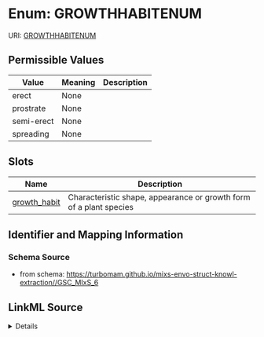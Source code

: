 # Enum: GROWTHHABITENUM



URI: [GROWTHHABITENUM](GROWTHHABITENUM)

## Permissible Values

| Value | Meaning | Description |
| --- | --- | --- |
| erect | None |  |
| prostrate | None |  |
| semi-erect | None |  |
| spreading | None |  |




## Slots

| Name | Description |
| ---  | --- |
| [growth_habit](growth_habit.md) | Characteristic shape, appearance or growth form of a plant species |






## Identifier and Mapping Information







### Schema Source


* from schema: https://turbomam.github.io/mixs-envo-struct-knowl-extraction//GSC_MIxS_6




## LinkML Source

<details>
```yaml
name: GROWTH_HABIT_ENUM
from_schema: https://turbomam.github.io/mixs-envo-struct-knowl-extraction//GSC_MIxS_6
rank: 1000
permissible_values:
  erect:
    text: erect
  prostrate:
    text: prostrate
  semi-erect:
    text: semi-erect
  spreading:
    text: spreading

```
</details>
